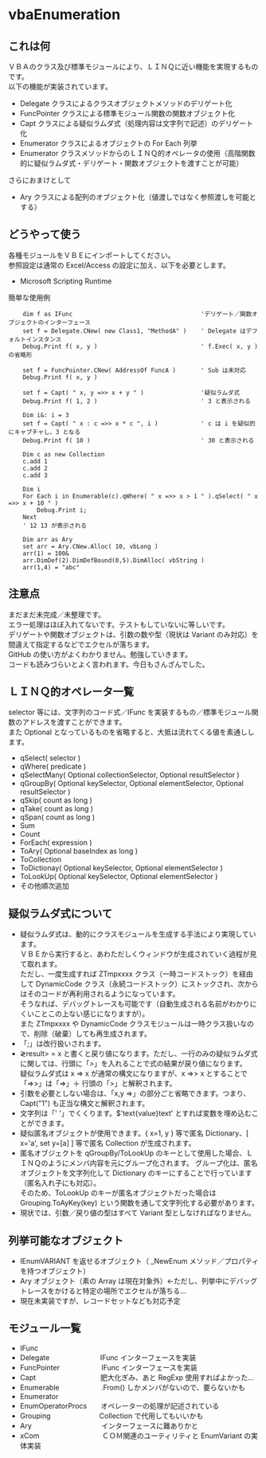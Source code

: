 
# vbaEnumeration

## これは何  

ＶＢＡのクラス及び標準モジュールにより、ＬＩＮＱに近い機能を実現するものです。  
以下の機能が実装されています。   
* Delegate クラスによるクラスオブジェクトメソッドのデリゲート化  
* FuncPointer クラスによる標準モジュール関数の関数オブジェクト化  
* Capt クラスによる疑似ラムダ式（処理内容は文字列で記述）のデリゲート化  
* Enumerator クラスによるオブジェクトの For Each 列挙  
* Enumerator クラスメソッドからのＬＩＮＱ的オペレータの使用（高階関数的に疑似ラムダ式・デリゲート・関数オブジェクトを渡すことが可能）  

さらにおまけとして  
* Ary クラスによる配列のオブジェクト化（値渡しではなく参照渡しを可能とする）  


## どうやって使う  

各種モジュールをＶＢＥにインポートしてください。  
参照設定は通常の Excel/Access の設定に加え、以下を必要とします。  
* Microsoft Scripting Runtime  

簡単な使用例   

		dim f as IFunc                                    'デリゲート／関数オブジェクトのインターフェース    
		set f = Delegate.CNew( new Class1, "MethodA" )    ' Delegate はデフォルトインスタンス   
		Debug.Print f( x, y )                             ' f.Exec( x, y ) の省略形   
		   
		set f = FuncPointer.CNew( AddressOf FuncA )       ' Sub は未対応   
		Debug.Print f( x, y )   
		  
		set f = Capt( " x, y =>> x + y " )                '疑似ラムダ式   
		Debug.Print f( 1, 2 )                             ' 3 と表示される   
		   
		Dim i&: i = 3
		set f = Capt( " x : c =>> x * c ", i )            ' c は i を疑似的にキャプチャし、3 となる
		Debug.Print f( 10 )                               ' 30 と表示される   
		   
		Dim c as new Collection   
		c.add 1   
		c.add 2   
		c.add 3   
		
		Dim i   
		For Each i in Enumerable(c).qWhere( " x =>> x > 1 " ).qSelect( " x =>> x + 10 " )   
		    Debug.Print i;   
		Next   
		' 12 13 が表示される
		
		Dim arr as Ary
		set arr = Ary.CNew.Alloc( 10, vbLong )
		arr(1) = 100&
		arr.DimDef(2).DimDefBound(0,5).DimAlloc( vbString )
		arr(1,4) = "abc"

## 注意点  

まだまだ未完成／未整理です。   
エラー処理はほぼ入れてないです。テストもしていないに等しいです。   
デリゲートや関数オブジェクトは、引数の数や型（現状は Variant のみ対応）を間違えて指定するなどでエクセルが落ちます。   
GitHub の使い方がよくわかりません。勉強していきます。   
コードも読みづらいとよく言われます。今日もさんざんでした。    
## ＬＩＮＱ的オペレータ一覧
selector 等には、文字列のコード式／IFunc を実装するもの／標準モジュール関数のアドレスを渡すことができます。   
また Optional となっているものを省略すると、大抵は流れてくる値を素通しします。   
* qSelect( selector )
* qWhere( predicate )
* qSelectMany( Optional collectionSelector, Optional resultSelector )
* qGroupBy( Optional keySelector, Optional elementSelector, Optional resultSelector )
* qSkip( count as long )
* qTake( count as long )
* qSpan( count as long )
* Sum
* Count
* ForEach( expression )
* ToAry( Optional baseIndex as long )
* ToCollection
* ToDictionay( Optional keySelector, Optional elementSelector )
* ToLookUp( Optional keySelector, Optional elementSelector )
* その他順次追加

## 疑似ラムダ式について   

* 疑似ラムダ式は、動的にクラスモジュールを生成する手法により実現しています。   
ＶＢＥから実行すると、あわただしくウィンドウが生成されていく過程が見て取れます。   
ただし、一度生成すれば ZTmpxxxx クラス（一時コードストック）を経由して DynamicCode クラス（永続コードストック）にストックされ、次からはそのコードが再利用されるようになっています。   
そうなれば、デバッグトレースも可能です（自動生成される名前がわかりにくいことこの上ない感じになりますが）。   
また ZTmpxxxx や DynamicCode クラスモジュールは一時クラス扱いなので、削除（破棄）しても再生成されます。   
* 「;」は改行扱いされます。
* &gl;result&gt; = x と書くと戻り値になります。ただし、一行のみの疑似ラムダ式に関しては、行頭に「>」を入れることで式の結果が戻り値になります。   
疑似ラムダ式は x => x が通常の構文になりますが、x =>> x とすることで「=>>」は「=>」＋ 行頭の「>」と解釈されます。
* 引数を必要としない場合は、「x,y =>」の部分ごと省略できます。つまり、Capt("1") も正当な構文と解釈されます。
* 文字列は「' '」でくくります。$'text{value}text' とすれば変数を埋め込むことができます。
* 疑似匿名オブジェクトが使用できます。{ x=1, y } 等で匿名 Dictionary、[ x='a', set y=[a] ] 等で匿名 Collection が生成されます。
* 匿名オブジェクトを qGroupBy/ToLookUp のキーとして使用した場合、ＬＩＮＱのようにメンバ内容を元にグループ化されます。
グループ化は、匿名オブジェクトを文字列化して Dictionary のキーにすることで行っています（匿名入れ子にも対応）。   
そのため、ToLookUp のキーが匿名オブジェクトだった場合は Grouping.ToAyKey(key) という関数を通して文字列化する必要があります。
* 現状では、引数／戻り値の型はすべて Variant 型としなければなりません。

## 列挙可能なオブジェクト
* IEnumVARIANT を返せるオブジェクト（ _NewEnum メソッド／プロパティを持つオブジェクト）
* Ary オブジェクト（素の Array は現在対象外）←ただし、列挙中にデバッグトレースをかけると特定の場所でエクセルが落ちる…
* 現在未実装ですが、レコードセットなども対応予定

## モジュール一覧
* IFunc
* Delegate　　　　　　　 IFunc インターフェースを実装
* FuncPointer　　　　　　IFunc インターフェースを実装
* Capt　　　　　　　　　 肥大化ぎみ、あと RegExp 使用すればよかった… 
* Enumerable　　　　　　.From() しかメンバがないので、要らないかも
* Enumerator
* EnumOperatorProcs　　オペレーターの処理が記述されている
* Grouping　　　　　　　Collection で代用してもいいかも
* Ary　　　　　　　　　　インターフェースに難ありかと
* xCom　　　　　　　　　ＣＯＭ関連のユーティリティと EnumVariant の実体実装

